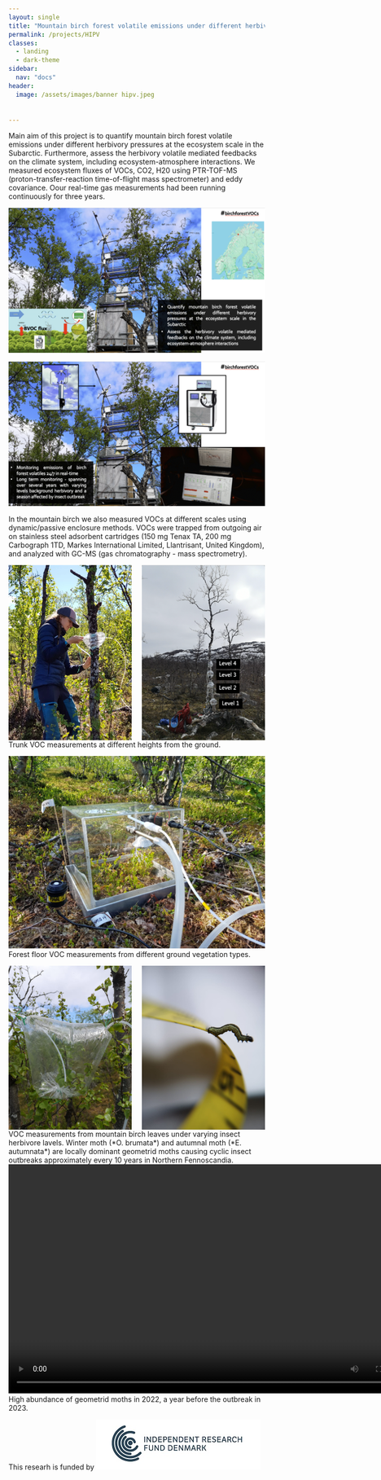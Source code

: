 ```yaml
---
layout: single
title: "Mountain birch forest volatile emissions under different herbivory pressures at the ecosystem scale in the Subarctic"
permalink: /projects/HIPV
classes:
  - landing
  - dark-theme
sidebar:
  nav: "docs"
header:
  image: /assets/images/banner hipv.jpeg

  
---
```


Main aim of this project is to quantify mountain birch forest volatile emissions under different herbivory pressures at the ecosystem scale in the Subarctic. Furthermore, assess the herbivory volatile mediated feedbacks on the climate system, including ecosystem-atmosphere interactions. We measured ecosystem fluxes of VOCs, CO2, H20 using 
PTR-TOF-MS (proton-transfer-reaction time-of-flight mass spectrometer) and eddy covariance. Oour real-time gas measurements had been running continuously for three years. 

![alt text](/assets/images/hipv1.png)

![alt text](/assets/images/hipv2.png)

 
In the mountain birch we also measured VOCs at different scales using dynamic/passive enclosure methods. VOCs were trapped from outgoing air on stainless steel adsorbent cartridges (150 mg Tenax TA, 200 mg Carbograph 1TD, Markes International Limited, Llantrisant, United Kingdom), and analyzed with GC-MS (gas chromatography - mass spectrometry). 



<div style="display: flex; justify-content: space-between; gap: 10px;">
  <img src="/assets/images/trunk.jpeg" alt="Trunk Measurement 1" style="width: 48%;">
  <img src="/assets/images/trnk3.png" alt="Trunk Measurement 2" style="width: 48%;">
</div>
Trunk VOC measurements at different heights from the ground.



![alt text](<../../assets/images/chamber 1.jpeg>)
Forest floor VOC measurements from different ground vegetation types.


<div style="display: flex; justify-content: space-between; gap: 10px;">
  <img src="/assets/images/leaf3.jpeg" alt="Leaf 3" style="width: 48%;">
  <img src="/assets/images/leaf4.jpeg" alt="Leaf 4" style="width: 48%;">
</div>
VOC measurements from mountain birch leaves under varying insect herbivore lavels. Winter moth (*O. brumata*) and autumnal moth (*E. autumnata*) are locally dominant geometrid moths causing cyclic insect outbreaks approximately every 10 years in Northern Fennoscandia. 


<video width="800" height="450" controls>
  <source src="/assets/images/2022-10-03 14.34.55.mp4" type="video/mp4">
  Your browser does not support the video tag.
</video>
High abundance of geometrid moths in 2022, a year before the outbreak in 2023.

This researh is funded by
 ![alt text](/assets/images/dff.png)